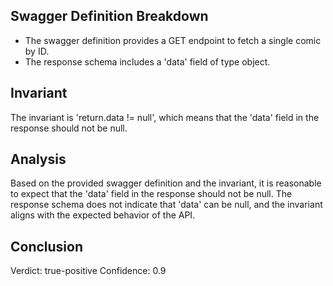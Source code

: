 ## Swagger Definition Breakdown
- The swagger definition provides a GET endpoint to fetch a single comic by ID.
- The response schema includes a 'data' field of type object.

## Invariant
The invariant is 'return.data != null', which means that the 'data' field in the response should not be null.

## Analysis
Based on the provided swagger definition and the invariant, it is reasonable to expect that the 'data' field in the response should not be null. The response schema does not indicate that 'data' can be null, and the invariant aligns with the expected behavior of the API.

## Conclusion
Verdict: true-positive
Confidence: 0.9
